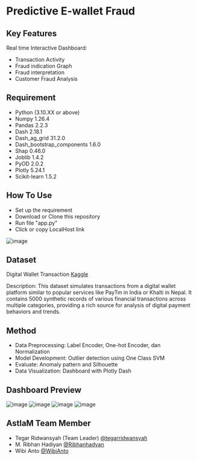 # Predictive E-wallet Fraud

## Key Features
Real time Interactive Dashboard:
- Transaction Activity
- Fraud indication Graph
- Fraud interpretation 
- Customer Fraud Analysis

## Requirement
- Python (3.10.XX or above)
- Numpy 1.26.4
- Pandas 2.2.3
- Dash 2.18.1
- Dash_ag_grid 31.2.0
- Dash_bootstrap_components 1.6.0
- Shap 0.46.0
- Joblib 1.4.2
- PyOD 2.0.2
- Plotly 5.24.1
- Scikit-learn 1.5.2

## How To Use
- Set up the requirement
- Download or Clone this repository
- Run file "app.py"
- Click or copy LocalHost link

![image](https://github.com/user-attachments/assets/18a63007-80a7-4e7d-af54-ffc85110eee2)



## Dataset
Digital Wallet Transaction [Kaggle](https://www.kaggle.com/datasets/harunrai/digital-wallet-transactions)

Description: This dataset simulates transactions from a digital wallet platform similar to popular services like PayTm in India or Khalti in Nepal. It contains 5000 synthetic records of various financial transactions across multiple categories, providing a rich source for analysis of digital payment behaviors and trends.

## Method
- Data Preprocessing: Label Encoder, One-hot Encoder, dan Normalization
- Model Development: Outlier detection using One Class SVM 
- Evaluate: Anomaly pattern and Silhouette
- Data Visualization: Dashboard with Plotly Dash

## Dashboard Preview
![image](https://github.com/user-attachments/assets/75625dbe-6a66-45b1-83f2-e300bd59c210)
![image](https://github.com/user-attachments/assets/277652a7-da22-4182-9908-3bb61068368f)
![image](https://github.com/user-attachments/assets/acbd6d0c-7ff0-4bfe-90eb-ffb0ba341a06)
![image](https://github.com/user-attachments/assets/4bff28ee-c592-4728-9a44-1879851f6dfc)




## AstlaM Team Member
- Tegar Ridwansyah (Team Leader) [@tegarridwansyah](https://github.com/tegarridwansyah)
- M. Ribhan Hadiyan [@Ribhanhadyan](https://github.com/Ribhanhadyan)
- Wibi Anto [@WibiAnto](https://github.com/WibiAnto/)
